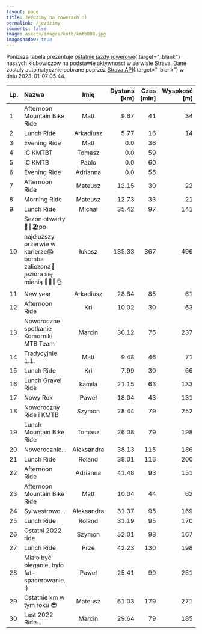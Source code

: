 ```yaml
---
layout: page
title: Jeździmy na rowerach :)
permalink: /jezdzimy
comments: false
image: assets/images/kmtb/kmtb008.jpg
imageshadow: true
---
```


Poniższa tabela prezentuje [ostatnie jazdy rowerowe](https://www.strava.com/clubs/336381){:target="_blank"} naszych klubowiczów na podstawie aktywności w serwisie Strava. Dane zostały automatycznie pobrane poprzez [Strava API](https://developers.strava.com/docs/reference/#api-Clubs-getClubActivitiesById){:target="_blank"} w dniu 2023-01-07 05:44.

Lp. | Nazwa | Imię | Dystans [km] | Czas [min] | Wysokość [m]
:--- | :--- | :---: | ---: | ---: | ---:
1|Afternoon Mountain Bike Ride|Matt|9.67|41|34
2|Lunch Ride|Arkadiusz|5.77|16|14
3|Evening Ride|Matt|0.0|36|
4|IC KMTBT|Tomasz|0.0|59|
5|IC KMTB|Pablo|0.0|60|
6|Evening Ride|Adrianna|0.0|55|
7|Afternoon Ride|Mateusz|12.15|30|22
8|Morning Ride|Mateusz|12.73|33|21
9|Lunch Ride|Michał|35.42|97|141
10|Sezon otwarty 🌊🚵🏖️po najdłuższy przerwie w karierze😱bomba zaliczona😤 jeziora się mienią 🌊💨😎👌|łukasz|135.33|367|496
11|New year|Arkadiusz|28.84|85|61
12|Afternoon Ride|Kri|10.02|30|63
13|Noworoczne spotkanie Komorniki MTB Team|Marcin|30.12|75|237
14|Tradycyjnie 1.1.|Matt|9.48|46|71
15|Lunch Ride|Kri|7.99|30|66
16|Lunch Gravel Ride|kamila|21.15|63|133
17|Nowy Rok|Paweł|18.04|43|131
18|Noworoczny Ride i KMTB |Szymon|28.44|79|252
19|Lunch Mountain Bike Ride|Tomasz|26.08|79|198
20|Noworocznie...|Aleksandra|38.13|115|186
21|Lunch Ride|Roland|38.01|116|200
22|Afternoon Ride|Adrianna|41.48|93|151
23|Afternoon Mountain Bike Ride|Matt|10.04|44|62
24|Sylwestrowo...|Aleksandra|31.37|95|169
25|Lunch Ride|Roland|31.19|95|170
26|Ostatni 2022 ride|Szymon|52.01|98|167
27|Lunch Ride|Prze|42.23|130|198
28|Miało być bieganie, było fat- spacerowanie. :)|Paweł|25.41|99|251
29|Ostatnie km w tym roku 😎|Mateusz|61.03|179|271
30|Last 2022 Ride...|Marcin|29.64|79|185
